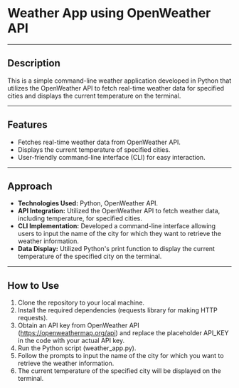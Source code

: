# Weather App using OpenWeather API

---

## Description

This is a simple command-line weather application developed in Python that utilizes the OpenWeather API to fetch real-time weather data for specified cities and displays the current temperature on the terminal.

---

## Features

- Fetches real-time weather data from OpenWeather API.
- Displays the current temperature of specified cities.
- User-friendly command-line interface (CLI) for easy interaction.

---

## Approach

- **Technologies Used:** Python, OpenWeather API.
- **API Integration:** Utilized the OpenWeather API to fetch weather data, including temperature, for specified cities.
- **CLI Implementation:** Developed a command-line interface allowing users to input the name of the city for which they want to retrieve the weather information.
- **Data Display:** Utilized Python's print function to display the current temperature of the specified city on the terminal.

---

## How to Use

1. Clone the repository to your local machine.
2. Install the required dependencies (requests library for making HTTP requests).
3. Obtain an API key from OpenWeather API (https://openweathermap.org/api) and replace the placeholder API_KEY in the code with your actual API key.
4. Run the Python script (weather_app.py).
5. Follow the prompts to input the name of the city for which you want to retrieve the weather information.
6. The current temperature of the specified city will be displayed on the terminal.




